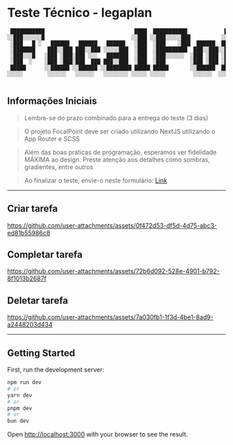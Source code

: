 # Teste Técnico - legaplan


```
 ███████████                             ████  ███████████            ███              █████   
░░███░░░░░░█                            ░░███ ░░███░░░░░███          ░░░              ░░███    
 ░███   █ ░   ██████   ██████   ██████   ░███  ░███    ░███  ██████  ████  ████████   ███████  
 ░███████    ███░░███ ███░░███ ░░░░░███  ░███  ░██████████  ███░░███░░███ ░░███░░███ ░░░███░   
 ░███░░░█   ░███ ░███░███ ░░░   ███████  ░███  ░███░░░░░░  ░███ ░███ ░███  ░███ ░███   ░███    
 ░███  ░    ░███ ░███░███  ███ ███░░███  ░███  ░███        ░███ ░███ ░███  ░███ ░███   ░███ ███
 █████      ░░██████ ░░██████ ░░████████ █████ █████       ░░██████  █████ ████ █████  ░░█████ 
░░░░░        ░░░░░░   ░░░░░░   ░░░░░░░░ ░░░░░ ░░░░░         ░░░░░░  ░░░░░ ░░░░ ░░░░░    ░░░░░  
                                                                                             
```


## Informações Iniciais

> Lembre-se do prazo combinado para a entrega do teste (3 dias)

> O projeto FocalPoint deve ser criado utilizando NextJS utilizando o App Router e SCSS

> Além das boas práticas de programação, esperamos ver fidelidade MÁXIMA ao design. Preste atenção aos detalhes como sombras, gradientes, entre outros

> Ao finalizar o teste, envie-o neste formulário: [Link](https://docs.google.com/forms/d/e/1FAIpQLSf-3DqckTRlShPMR4nAFYwDUL-2Caa74vHi_KbD0R710oW1cw/viewform?usp=send_form)



---

## Criar tarefa
https://github.com/user-attachments/assets/0f472d53-df5d-4d75-abc3-ed81b55986c8


## Completar tarefa
https://github.com/user-attachments/assets/72b6d092-528e-4901-b792-8f1013b2687f


## Deletar tarefa
https://github.com/user-attachments/assets/7a030fb1-1f3d-4be1-8ad9-a2448203d434


---

## Getting Started

First, run the development server:

```bash
npm run dev
# or
yarn dev
# or
pnpm dev
# or
bun dev
```

Open [http://localhost:3000](http://localhost:3000) with your browser to see the result.
